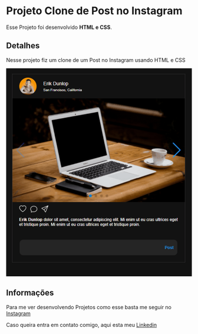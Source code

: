 # Projeto Clone de Post no Instagram

Esse Projeto foi desenvolvido **HTML e CSS**.

## Detalhes

Nesse projeto fiz um clone de um Post no Instagram usando HTML e CSS

![Logo do BuscaCep](src/Animation.gif)

## Informações

Para me ver desenvolvendo Projetos como esse basta me seguir no [Instagram](https://instagram.com/kaio_dev)

Caso queira entra em contato comigo, aqui esta meu [Linkedin](https://www.linkedin.com/in/kaio-rodrigo-8392a421a/)
